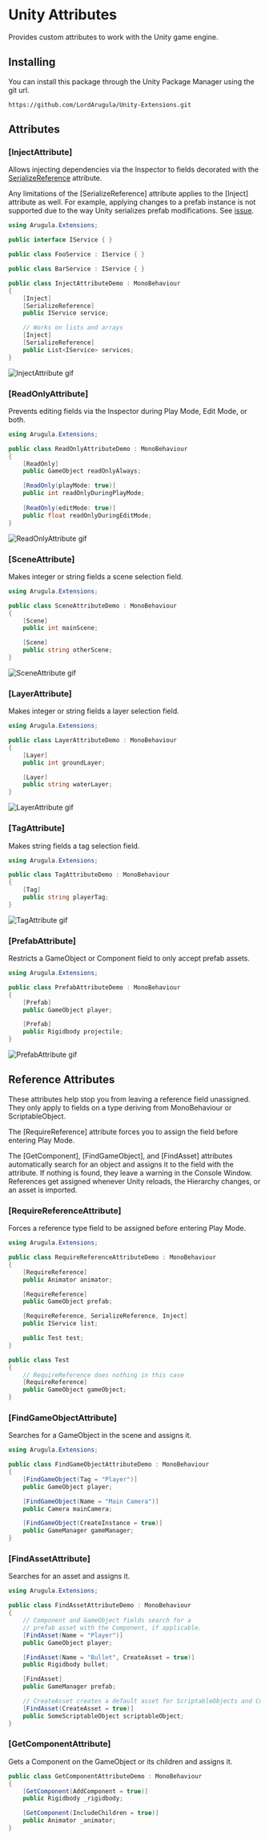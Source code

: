 # Unity Attributes
Provides custom attributes to work with the Unity game engine.

## Installing
You can install this package through the Unity Package Manager using the git url.

`https://github.com/LordArugula/Unity-Extensions.git`

## Attributes

### [InjectAttribute]
Allows injecting dependencies via the Inspector to fields decorated with the [SerializeReference](https://docs.unity3d.com/Documentation/ScriptReference/SerializeReference.html) attribute.

Any limitations of the [SerializeReference] attribute applies to the [Inject] attribute as well. For example, applying changes to a prefab instance is not supported due to the way Unity serializes prefab modifications. See [issue](https://issuetracker.unity3d.com/issues/cannot-override-type-of-serializedreference-fields-in-prefab-instances).

```cs
using Arugula.Extensions;

public interface IService { }

public class FooService : IService { }

public class BarService : IService { }

public class InjectAttributeDemo : MonoBehaviour
{
    [Inject]
    [SerializeReference]
    public IService service;

    // Works on lists and arrays
    [Inject]
    [SerializeReference]
    public List<IService> services;
}
```

![InjectAttribute gif](Documentation~/images/Inject.gif)

### [ReadOnlyAttribute]
Prevents editing fields via the Inspector during Play Mode, Edit Mode, or both.

```cs
using Arugula.Extensions;

public class ReadOnlyAttributeDemo : MonoBehaviour
{
    [ReadOnly]
    public GameObject readOnlyAlways;

    [ReadOnly(playMode: true)]
    public int readOnlyDuringPlayMode;
    
    [ReadOnly(editMode: true)]
    public float readOnlyDuringEditMode;
}
```

![ReadOnlyAttribute gif](Documentation~/images/ReadOnly.gif)

### [SceneAttribute]
Makes integer or string fields a scene selection field.

```cs
using Arugula.Extensions;

public class SceneAttributeDemo : MonoBehaviour
{
    [Scene]
    public int mainScene;

    [Scene]
    public string otherScene;
}
```

![SceneAttribute gif](Documentation~/images/Scene.gif)

### [LayerAttribute]
Makes integer or string fields a layer selection field.

```cs
using Arugula.Extensions;

public class LayerAttributeDemo : MonoBehaviour
{
    [Layer]
    public int groundLayer;

    [Layer]
    public string waterLayer;
}
```

![LayerAttribute gif](Documentation~/images/Layer.gif)

### [TagAttribute]
Makes string fields a tag selection field.

```cs
using Arugula.Extensions;

public class TagAttributeDemo : MonoBehaviour
{
    [Tag]
    public string playerTag;
}
```

![TagAttribute gif](Documentation~/images/Tag.gif)

### [PrefabAttribute]
Restricts a GameObject or Component field to only accept prefab assets.

```cs
using Arugula.Extensions;

public class PrefabAttributeDemo : MonoBehaviour
{
    [Prefab]
    public GameObject player;

    [Prefab]
    public Rigidbody projectile;
}
```

![PrefabAttribute gif](Documentation~/images/Prefab.gif)

## Reference Attributes
These attributes help stop you from leaving a reference field unassigned. They only apply to fields on a type deriving from MonoBehaviour or ScriptableObject. 

The [RequireReference] attribute forces you to assign the field before entering Play Mode.

The [GetComponent], [FindGameObject], and [FindAsset] attributes automatically search for an object and assigns it to the field with the attribute. If nothing is found, they leave a warning in the Console Window. References get assigned whenever Unity reloads, the Hierarchy changes, or an asset is imported.

### [RequireReferenceAttribute]
Forces a reference type field to be assigned before entering Play Mode.

```cs
using Arugula.Extensions;

public class RequireReferenceAttributeDemo : MonoBehaviour
{
    [RequireReference]
    public Animator animator;

    [RequireReference]
    public GameObject prefab;

    [RequireReference, SerializeReference, Inject]
    public IService list;

    public Test test;
}

public class Test
{
    // RequireReference does nothing in this case
    [RequireReference]
    public GameObject gameObject;
}
```

### [FindGameObjectAttribute]
Searches for a GameObject in the scene and assigns it.

```cs
using Arugula.Extensions;

public class FindGameObjectAttributeDemo : MonoBehaviour
{
    [FindGameObject(Tag = "Player")]
    public GameObject player;

    [FindGameObject(Name = "Main Camera")]
    public Camera mainCamera;

    [FindGameObject(CreateInstance = true)]
    public GameManager gameManager;
}
```

### [FindAssetAttribute]
Searches for an asset and assigns it.

```cs
using Arugula.Extensions;

public class FindAssetAttributeDemo : MonoBehaviour
{
    // Component and GameObject fields search for a 
    // prefab asset with the Component, if applicable.
    [FindAsset(Name = "Player")]
    public GameObject player;

    [FindAsset(Name = "Bullet", CreateAsset = true)]
    public Rigidbody bullet;

    [FindAsset]
    public GameManager prefab;

    // CreateAsset creates a default asset for ScriptableObjects and Components and GameObjects.
    [FindAsset(CreateAsset = true)]
    public SomeScriptableObject scriptableObject;
}

```

### [GetComponentAttribute]
Gets a Component on the GameObject or its children and assigns it.

```cs
public class GetComponentAttributeDemo : MonoBehaviour
{
    [GetComponent(AddComponent = true)]
    public Rigidbody _rigidbody;

    [GetComponent(IncludeChildren = true)]
    public Animator _animator;
}
```
